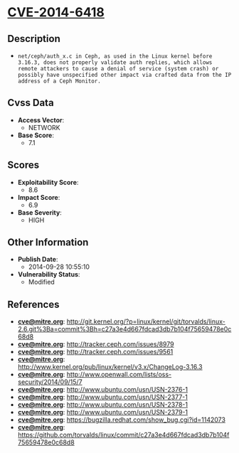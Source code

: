 
# [CVE-2014-6418](https://cve.mitre.org/cgi-bin/cvename.cgi?name=CVE-2014-6418)

## Description

- `net/ceph/auth_x.c in Ceph, as used in the Linux kernel before 3.16.3, does not properly validate auth replies, which allows remote attackers to cause a denial of service (system crash) or possibly have unspecified other impact via crafted data from the IP address of a Ceph Monitor.`

## Cvss Data

- **Access Vector**:
  - NETWORK
- **Base Score**:
  - 7.1

## Scores

- **Exploitability Score**:
  - 8.6
- **Impact Score**:
  - 6.9
- **Base Severity**:
  - HIGH

## Other Information

- **Publish Date**:
  - 2014-09-28 10:55:10
- **Vulnerability Status**:
  - Modified

## References

- **cve@mitre.org**: http://git.kernel.org/?p=linux/kernel/git/torvalds/linux-2.6.git%3Ba=commit%3Bh=c27a3e4d667fdcad3db7b104f75659478e0c68d8
- **cve@mitre.org**: http://tracker.ceph.com/issues/8979
- **cve@mitre.org**: http://tracker.ceph.com/issues/9561
- **cve@mitre.org**: http://www.kernel.org/pub/linux/kernel/v3.x/ChangeLog-3.16.3
- **cve@mitre.org**: http://www.openwall.com/lists/oss-security/2014/09/15/7
- **cve@mitre.org**: http://www.ubuntu.com/usn/USN-2376-1
- **cve@mitre.org**: http://www.ubuntu.com/usn/USN-2377-1
- **cve@mitre.org**: http://www.ubuntu.com/usn/USN-2378-1
- **cve@mitre.org**: http://www.ubuntu.com/usn/USN-2379-1
- **cve@mitre.org**: https://bugzilla.redhat.com/show_bug.cgi?id=1142073
- **cve@mitre.org**: https://github.com/torvalds/linux/commit/c27a3e4d667fdcad3db7b104f75659478e0c68d8
